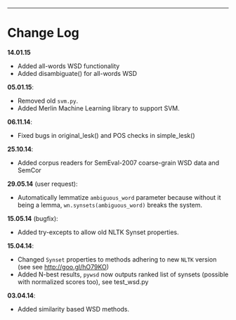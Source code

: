 ***
Change Log
=====

**14.01.15**
* Added all-words WSD functionality
* Added disambiguate() for all-words WSD

**05.01.15**:
* Removed old `svm.py`.
* Added Merlin Machine Learning library to support SVM. 

**06.11.14**:
* Fixed bugs in original_lesk() and POS checks in simple_lesk()

**25.10.14**:
* Added corpus readers for SemEval-2007 coarse-grain WSD data and SemCor

**29.05.14** (user request):
* Automatically lemmatize `ambiguous_word` parameter because without it being a lemma, `wn.synsets(ambiguous_word)` breaks the system.

**15.05.14** (bugfix):
* Added try-excepts to allow old NLTK Synset properties.

**15.04.14**: 

* Changed `Synset` properties to methods adhering to new `NLTK` version (see see http://goo.gl/hO79KO)
* Added N-best results, `pywsd` now outputs ranked list of synsets (possible with normalized scores too), see test_wsd.py


**03.04.14**:
* Added similarity based WSD methods.

